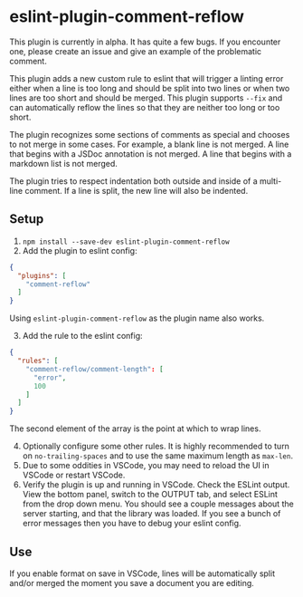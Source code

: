 # eslint-plugin-comment-reflow
This plugin is currently in alpha. It has quite a few bugs. If you encounter one, please create an 
issue and give an example of the problematic comment.

This plugin adds a new custom rule to eslint that will trigger a linting error either when a line is 
too long and should be split into two lines or when two lines are too short and should be merged. 
This plugin supports `--fix` and can automatically reflow the lines so that they are neither too 
long or too short.

The plugin recognizes some sections of comments as special and chooses to not merge in some cases. 
For example, a blank line is not merged. A line that begins with a JSDoc annotation is not merged.
A line that begins with a markdown list is not merged.

The plugin tries to respect indentation both outside and inside of a multi-line comment. If a line 
is split, the new line will also be indented.
## Setup
1. `npm install --save-dev eslint-plugin-comment-reflow`
2. Add the plugin to eslint config:
```json
{
  "plugins": [
    "comment-reflow"
  ]
}
```
Using `eslint-plugin-comment-reflow` as the plugin name also works.

3. Add the rule to the eslint config:
```json
{
  "rules": [
    "comment-reflow/comment-length": [
      "error",
      100
    ]
  ]
}
```
The second element of the array is the point at which to wrap lines.

4. Optionally configure some other rules. It is highly recommended to turn on `no-trailing-spaces`
and to use the same maximum length as `max-len`.
5. Due to some oddities in VSCode, you may need to reload the UI in VSCode or restart VSCode.
6. Verify the plugin is up and running in VSCode. Check the ESLint output. View the bottom panel, 
switch to the OUTPUT tab, and select ESLint from the drop down menu. You should see a couple 
messages about the server starting, and that the library was loaded. If you see a bunch of error 
messages then you have to debug your eslint config.

## Use
If you enable format on save in VSCode, lines will be automatically split and/or merged the moment
you save a document you are editing.